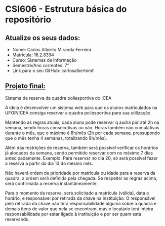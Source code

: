 # **CSI606 - Estrutura básica do repositório**

## Atualize os seus dados:

- Nome: Carlos Alberto Miranda Ferreira
- Matrícula: 16.2.8394
- Curso: Sistemas de Informação
- Semestre/Ano correntes: 7°
- Link para o seu GitHub: carlosalbertomf

## [Projeto final:](./Projeto/README.md) 

Sistema de reserva da quadra poliesportiva do ICEA

A ideia é desenvolver um sistema web para que os alunos matriculados na UFOP/ICEA consiga reservar a quadra poliesportiva para sua utilização.

Mantendo as regras atuais, cada aluno pode reservar q audra por até 2h na semana, sendo horas consecutivas ou não. Horas também não cumulativas durante o mês, que o máximo é 8h/mês (2h por cada semana, pressupondo que o mês tenha 4 semanas, totalizando 8h/mês).

Além das restrições de reserva, também será possível verificar os horários já alocados da semana, sendo permitido reservar com no máximo 7 dias antecipadamente. Exemplo: Para reservar no dia 20, só será possível fazer a reserva a partir do dia 13 do mesmo mês. 

Não haverá ordem de prioridade por matrícula ou idade para a reserva da quadra, a ordem será definida pela chegada. Se respeitar as regras acima, será confirmada a reserva instantâneamente.

Para o momento da reserva, será solicitado a matrícula (válida), data e horário, e responsável por retirada da chave na instituição. O responsável pela retirada da chave não terá responsabilidade alguma sobre a quadra e demais itens de valor que nela se encontram, mas o locatário terá inteira responsabilidade por estar ligado à instituição e por ser quem está reservando.
